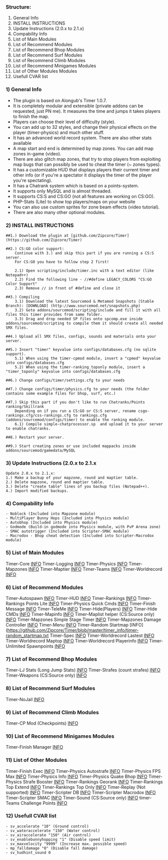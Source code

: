 ### Structure:
1. General Info
2. INSTALL INSTRUCTIONS
3. Update Instructions (2.0.x to 2.1.x)
4. Compability Info
5. List of Main Modules
6. List of Recommend Modules
7. List of Recommend Bhop Modules
8. List of Recommend Surf Modules
9. List of Recommend Climb Modules
10. List of Recommend Minigames Modules
11. List of Other Modules Modules
12. Usefull CVAR list

### 1) General Info

* The plugin is based on Alongub's Timer 1.0.7.
* It is completely modular and extensible (private addons can be requested, just PN me).
It measures the time and jumps it takes players to finish the map.
* Players can choose their level of difficulty (style). 
* You can add up to 32 styles, and change their physical effects on the player (timer-physics) and much other stuff.
* It has an advanced world record system. There are also other stats available
* A map start and end is determined by map zones. You can add map zones in-game (video). 
* There are also glitch map zones, that try to stop players from exploiting map bugs that can possibly be used to cheat the timer (~ zones types).
* It has a customizable HUD that displays players their current timer and other info (or if you're a spectator it displays the timer of the player you're spectating).
* It has a Chatrank system which is based on a points-system.
* It supports only MySQL and is almost threaded.
* It supports CS:S and CS:GO (not all features are working on CS:GO).
* PHP-Stats (Lite) to show top players/maps on your website
* You can also use custom sprites for zone beam effects (video tutorial).
* There are also many other optional modules.

### 2) INSTALL INSTRUCTIONS

	##1.) Download the plugin at [github.com/Zipcore/Timer] (https://github.com/Zipcore/Timer)
	
	##2.) CS:GO color support: 
		Continue with 3.) and skip this part if you are running a CS:S server. 
		For CS:GO you have to follow step 2 first!
		
		2.1) Open scripting/include/timer.inc with a text editor (like Notepad++)
		2.2) Find the following line - //#define LEGACY_COLORS "CS:GO Color Support"
		2.3) Remove // in front of #define and close it

	##3.) Compiling
		3.1) Download the latest Sourcemod & Metamod Snapshots (Stable Branch): [DOWNLOAD] (http://www.sourcemod.net/snapshots.php)
		3.2) Goto addons/sourcemod/scripting/include and fill it with all files this timer provides from same folder.
		3.3) Drag and drop needed SP files onto spcomp.exe inside addons/sourcemod/scripting to compile them it should create all needed SMX files.
		
	##4.) Upload all SMX files, configs, sounds and materials onto your server.
	
	##5.) Insert "timer" keyvalue into configs/databases.cfg (no sqlite support).
		5.1) When using the timer-cpmod module, insert a "cpmod" keyvalue into configs/databases.cfg
		5.2) When using the timer-ranking_toponly module, insert a "timer_toponly" keyvalue into configs/databases.cfg
	
	##6.) Change configs/timer/settings.cfg to your needs
	
	##7.) Change configs/timer/physics.cfg to your needs (the folder contains some example files for bhop, surf, etc.)
	
	##7.) Skip this part if you don't like to run Chatranks/Points ranking/Skillrank
		Depending on if you run a CS:GO or CS:S server, rename csgo-rankings.cfg/css-rankings.cfg to rankings.cfg (addons/sourcemod/configs/timer) to enable the ranking module.
		6.1) Compile simple-chatprocessor.sp  and upload it to your server to enable chatranks.
	
	##8.) Restart your server.
	
	##9.) Start creating zones or use included mappacks inside addons/sourcemod/gamedata/MySQL

### 3) Update Instructions (2.0.x to 2.1.x

	Update 2.0.x to 2.1.x:
	1.) Make a backup of your mapzone, round and maptier table.
	2.) Delete mapzone, round and maptier table.
	3.) Delete "create table" lines of you backup files (Notepad++).
	4.) Import modified backups.

### 4) Compability Info

	- Noblock (Included into Mapzone module)
	- MultiPlayer Bunny Hops (Included into Physics module)
	- Autobhop (Included into Physics module)
	- Godmode (Build-in godmode into Physics module, with PvP Arena zone)
	- SMAC autotrigger (Included into Scripter-SMAC module)
	- Macrodox - Bhop cheat detection (Included into Scripter-Macrodox module)

### 5) List of Main Modules

Timer-Core [INFO](https://github.com/Zipcore/Timer/blob/master/timer_info/timer-core.txt)
Timer-Logging [INFO](https://github.com/Zipcore/Timer/blob/master/timer_info/timer-logging.txt)
Timer-Physics [INFO](https://github.com/Zipcore/Timer/blob/master/timer_info/timer-physics.txt)
Timer-Mapzones [INFO](https://github.com/Zipcore/Timer/blob/master/timer_info/timer-mapzones.txt)
Timer-Maptier [INFO](https://github.com/Zipcore/Timer/blob/master/timer_info/timer-maptier.txt)
Timer-Teams [INFO](https://github.com/Zipcore/Timer/blob/master/timer_info/timer-teams.txt)
Timer-Worldrecord [INFO](https://github.com/Zipcore/Timer/blob/master/timer_info/timer-worldrecord.txt)
    
### 6) List of Recommend Modules

Timer-Autospawn [INFO](https://github.com/Zipcore/Timer/blob/master/timer_info/timer-autospawn.txt)
Timer-HUD [INFO](https://github.com/Zipcore/Timer/blob/master/timer_info/timer-hud.txt)
Timer-Rankings [INFO](https://github.com/Zipcore/Timer/blob/master/timer_info/timer-rankings.txt)
Timer-Rankings Points Lite [INFO](https://github.com/Zipcore/Timer/blob/master/timer_info/timer-rankings_points_lite.txt)
Timer-Physics Quick Cmds [INFO](https://github.com/Zipcore/Timer/blob/master/timer_info/timer-physics_quickcmds.txt)
Timer-Finish Message [INFO](https://github.com/Zipcore/Timer/blob/master/timer_info/timer-finish_msg.txt)
Timer-TeleMe [INFO](https://github.com/Zipcore/Timer/blob/master/timer_info/timer-teleme.txt)
Timer-Hide(Players) [INFO](https://github.com/Zipcore/Timer/blob/master/timer_info/timer-hide.txt)
Timer-Hide CMDs [INFO](https://github.com/Zipcore/Timer/blob/master/timer_info/timer-hidecmds.txt)
Timer-Mapinfo [INFO](https://github.com/Zipcore/Timer/blob/master/timer_info/timer-mapinfo.txt)
Timer-Maplist helper (CS:Source only) [INFO](https://github.com/Zipcore/Timer/blob/master/timer_info/timer-maplist-helper.txt)
Timer-Mapzones Simple Stage Timer [INFO](https://github.com/Zipcore/Timer/blob/master/timer_info/timer-mapzones_simple_stage_timer.txt)
Timer-Mapzones Damage Controller [INFO](https://github.com/Zipcore/Timer/blob/master/timer_info/timer-mapzones_damage_controller.txt)
Timer-Menu [INFO](https://github.com/Zipcore/Timer/blob/master/timer_info/timer-menu.txt)
Timer-Random Startmap [INFO](https://github.com/Zipcore/Timer/blob/master/timer_info/timer-random_startmap.txt
Timer-Spec [INFO](https://github.com/Zipcore/Timer/blob/master/timer_info/timer-spec.txt)
Timer-Worldrecord Lastest [INFO](https://github.com/Zipcore/Timer/blob/master/timer_info/timer-worldrecord_latest.txt)
Timer-Worldrecord Maptop [INFO](https://github.com/Zipcore/Timer/blob/master/timer_info/timer-worldrecord_maptop.txt)
Timer-Worldrecord Playerinfo [INFO](https://github.com/Zipcore/Timer/blob/master/timer_info/timer-worldrecord_playerinfo.txt)
Timer-Unlimited Spawnpoints [INFO](https://github.com/Zipcore/Timer/blob/master/timer_info/timer-unlimited-spawnpoints.txt)

### 7) List of Recommend Bhop Modules

Timer-LJ Stats (Long Jump Stats) [INFO](https://github.com/Zipcore/Timer/blob/master/timer_info/timer-ljstats.txt)
Timer-Strafes (count strafes) [INFO](https://github.com/Zipcore/Timer/blob/master/timer_info/timer-strafes.txt)
Timer-Weapons (CS:Source only) [INFO](https://github.com/Zipcore/Timer/blob/master/timer_info/timer-weapons.txt)

### 8) List of Recommend Surf Modules

Timer-NoJail [INFO](https://github.com/Zipcore/Timer/blob/master/timer_info/timer-nojail.txt)

### 9) List of Recommend Climb Modules

Timer-CP Mod (Checkpoints) [INFO](https://github.com/Zipcore/Timer/blob/master/timer_info/timer-cpmod.txt)

### 10) List of Recommend Minigames Modules

Timer-Finish Manager [INFO](https://github.com/Zipcore/Timer/blob/master/timer_info/timer-finish_manager.txt)

### 11) List of Other Modules

Timer-Finish Exec [INFO](https://github.com/Zipcore/Timer/blob/master/timer_info/timer-finish_exec.txt)
Timer-Physics Autostrafe [INFO](https://github.com/Zipcore/Timer/blob/master/timer_info/timer-physics_autostrafe.txt)
Timer-Physics FPS Max [INFO](https://github.com/Zipcore/Timer/blob/master/timer_info/timer-physics_fpsmax.txt)
Timer-Physics Info [INFO](https://github.com/Zipcore/Timer/blob/master/timer_info/timer-physics_info.txt)
Timer-Physics Quake Bhop [INFO](https://github.com/Zipcore/Timer/blob/master/timer_info/timer-physics_quakehop.txt)
Timer-Physics Strafe Booster [INFO](https://github.com/Zipcore/Timer/blob/master/timer_info/timer-physics_strafebooster.txt)
Timer-Rankings Georank [INFO](https://github.com/Zipcore/Timer/blob/master/timer_info/timer-rankings_georank.txt)
Timer-Rankings Top Extend [INFO](https://github.com/Zipcore/Timer/blob/master/timer_info/timer-rankings_top_extend.txt)
Timer-Rankings Top Only [INFO](https://github.com/Zipcore/Timer/blob/master/timer_info/timer-rankings_toponly.txt)
Timer-Replay (Not supported) [INFO](https://github.com/Zipcore/Timer/blob/master/timer_info/timer-replay.txt)
Timer-Scripter DB [INFO](https://github.com/Zipcore/Timer/blob/master/timer_info/timer-scripter_db.txt)
Timer-Scripter Macrodox [INFO](https://github.com/Zipcore/Timer/blob/master/timer_info/timer-scripter_macrodox.txt)
Timer-Scripter SMAC [INFO](https://github.com/Zipcore/Timer/blob/master/timer_info/timer-scripter_smac.txt)
Timer-Sound (CS:Source only) [INFO](https://github.com/Zipcore/Timer/blob/master/timer_info/timer-sound.txt)
timer-Teams Challenge Points [INFO](https://github.com/Zipcore/Timer/blob/master/timer_info/timer-teams_challenge_points.txt)
	
### 12) Usefull CVAR list

	- sv_accelerate "10" (Ground control)
	- sv_wateraccelerate "150" (Water control)
	- sv_airaccelerate "150" (Air control)
	- sv_enablebunnyhopping "1" (Disable speed limit)
	- sv_maxvelocity "9999" (Increase max. possible speed)
	- mp_falldamage "0" (Disable fall damage)
	- sv_hudhint_sound 0